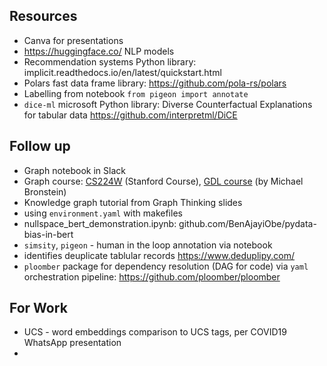 ## Resources
* Canva for presentations
* https://huggingface.co/ NLP models
* Recommendation systems Python library: implicit.readthedocs.io/en/latest/quickstart.html
* Polars fast data frame library: https://github.com/pola-rs/polars
* Labelling from notebook `from pigeon import annotate`
* `dice-ml` microsoft Python library: Diverse Counterfactual Explanations for tabular data  https://github.com/interpretml/DiCE

## Follow up
* Graph notebook in Slack
* Graph course: [CS224W](http://web.stanford.edu/class/cs224w/) (Stanford Course), [GDL course](https://geometricdeeplearning.com/lectures/) (by Michael Bronstein)
* Knowledge graph tutorial from Graph Thinking slides
* using `environment.yaml` with makefiles
* nullspace_bert_demonstration.ipynb: github.com/BenAjayiObe/pydata-bias-in-bert
* `simsity`, `pigeon` - human in the loop annotation via notebook
* identifies deuplicate tablular records https://www.deduplipy.com/
* `ploomber` package for dependency resolution (DAG for code) via `yaml` orchestration pipeline: https://github.com/ploomber/ploomber  

## For Work
* UCS - word embeddings comparison to UCS tags, per COVID19 WhatsApp presentation
* 